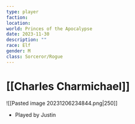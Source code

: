```yaml
---
type: player
faction: 
location: 
world: Princes of the Apocalypse
date: 2023-11-30
description: ""
race: Elf
gender: M
class: Sorceror/Rogue
---
```

# [[Charles Charmichael]]

![[Pasted image 20231206234844.png|250]]
- Played by Justin